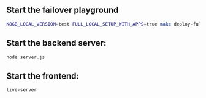 ## Start the failover playground
```bash
K8GB_LOCAL_VERSION=test FULL_LOCAL_SETUP_WITH_APPS=true make deploy-full-local-setup
```

## Start the backend server:
```bash
node server.js
```

## Start the frontend:
```bash
live-server
```
